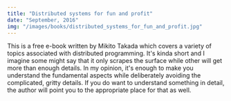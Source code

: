```yaml
---
title: "Distributed systems for fun and profit"
date: "September, 2016"
img: "/images/books/distributed_systems_for_fun_and_profit.jpg"
---
```

This is a free e-book written by Mikito Takada which covers a variety of topics associated with distributed programming. It's kinda short and I imagine some might say that it only scrapes the surface while other will get more than enough details. In my opinion, it's enough to make you understand the fundamental aspects while deliberately avoiding the complicated, gritty details. If you do want to understand something in detail, the author will point you to the appropriate place for that as well.